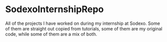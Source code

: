 # SodexoInternshipRepo
 
All of the projects I have worked on during my internship at Sodexo. Some of them are straight out copied from tutorials, some of them are my original code, while some of them are a mix of both.
